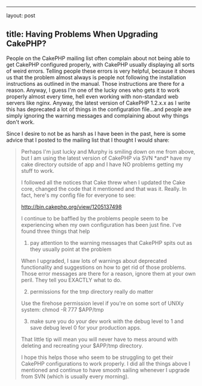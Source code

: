 <hr />

<p>layout: post</p>

<h2>title: Having Problems When Upgrading CakePHP?</h2>

<p>
People on the CakePHP mailing list often complain about not being able to get CakePHP configured properly, with CakePHP usually displaying all sorts of weird errors.  Telling people these errors is very helpful, because it shows us that the problem almost always is people not following the installation instructions as outlined in the manual.  Those instructions are there for a reason.  Anyway, I guess I'm one of the lucky ones who gets it to work properly almost every time, hell even working with non-standard web servers like nginx.  Anyway, the latest version of CakePHP 1.2.x.x as I write this has deprecated a lot of things in the configuration file...and people are simply ignoring the warning messages and complaining about why things don't work.
</p>

<p>
Since I desire to not be as harsh as I have been in the past, here is some advice that I posted to the mailing list that I thought I would share:
<blockquote>
Perhaps I'm just lucky and Murphy is smiling down on me from above,
but I am using the latest version of CakePHP via SVN *and* have my
cake directory outside of app and I have NO problems getting my stuff
to work.

I followed all the notices that Cake threw when I updated the Cake
core, changed the code that it mentioned and that was it.  Really.  In
fact, here's my config file for everyone to see:

http://bin.cakephp.org/view/1205137498

I continue to be baffled by the problems people seem to be
experiencing when my own configuration has been just fine.  I've found
three things that help

1) pay attention to the warning messages that CakePHP spits out as
they usually point at the problem

When I upgraded, I saw lots of warnings about deprecated functionality
and suggestions on how to get rid of those problems.  Those error
messages are there for a reason, ignore them at your own peril.  They
tell you EXACTLY what to do.

2) permissions for the tmp directory really do matter

Use the firehose permission level if you're on some sort of UNIXy
system:  chmod -R 777 $APP/tmp

3) make sure you do your dev work with the debug level to 1 and save
debug level 0 for your production apps.

That little tip will mean you will never have to mess around with
deleting and recreating your $APP/tmp directory.

I hope this helps those who seem to be struggling to get their CakePHP
configurations to work properly.  I did all the things above I
mentioned and continue to have smooth sailing whenever I upgrade from
SVN (which is usually every morning).
</blockquote>
</p>
